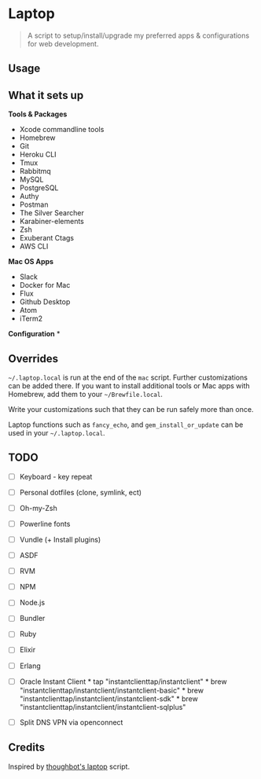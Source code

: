 # Laptop

> A script to setup/install/upgrade my preferred apps & configurations for web
development.

## Usage

## What it sets up

**Tools & Packages**
* Xcode commandline tools
* Homebrew
* Git
* Heroku CLI
* Tmux
* Rabbitmq
* MySQL
* PostgreSQL
* Authy
* Postman
* The Silver Searcher
* Karabiner-elements
* Zsh
* Exuberant Ctags
* AWS CLI

**Mac OS Apps**
* Slack
* Docker for Mac
* Flux
* Github Desktop
* Atom
* iTerm2

**Configuration**
*

## Overrides

`~/.laptop.local` is run at the end of the `mac` script.
Further customizations can be added there. If you want to install additional
tools or Mac apps with Homebrew, add them to your `~/Brewfile.local`.

Write your customizations such that they can be run safely more than once.

Laptop functions such as `fancy_echo`, and `gem_install_or_update` can be used
in your `~/.laptop.local`.

## TODO

- [ ] Keyboard - key repeat

- [ ] Personal dotfiles (clone, symlink, ect)

- [ ] Oh-my-Zsh
- [ ] Powerline fonts
- [ ] Vundle (+ Install plugins)
- [ ] ASDF
- [ ] RVM
- [ ] NPM
- [ ] Node.js
- [ ] Bundler
- [ ] Ruby
- [ ] Elixir
- [ ] Erlang

- [ ] Oracle Instant Client
        * tap "instantclienttap/instantclient"
        * brew "instantclienttap/instantclient/instantclient-basic"
        * brew "instantclienttap/instantclient/instantclient-sdk"
        * brew "instantclienttap/instantclient/instantclient-sqlplus"

- [ ] Split DNS VPN via openconnect

## Credits

Inspired by [thoughbot's laptop](https://github.com/thoughtbot/laptop) script.
